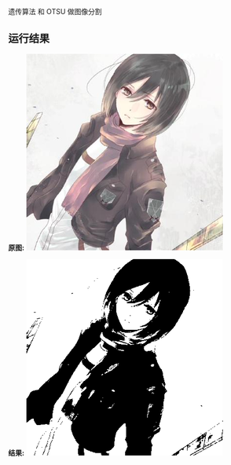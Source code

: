 
遗传算法 和 OTSU 做图像分割

## 运行结果
**原图:**
![input](./images/mikasa.jpeg)

**结果:**
![ouptut](./images/output.png)

